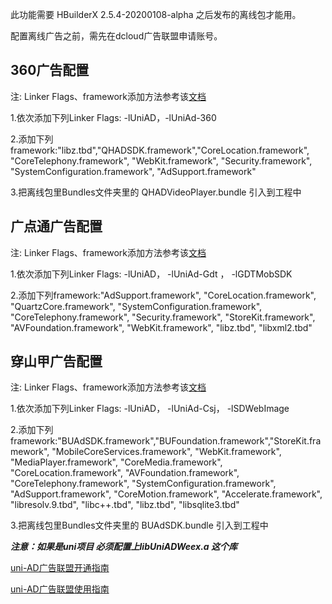 此功能需要 HBuilderX 2.5.4-20200108-alpha 之后发布的离线包才能用。

配置离线广告之前，需先在dcloud广告联盟申请账号。

## 360广告配置
注: Linker Flags、framework添加方法参考该[文档](/5PlusDocs/usemodule/iOSModuleConfig/common.md)

1.依次添加下列Linker Flags: -lUniAD，-lUniAd-360

2.添加下列framework:"libz.tbd","QHADSDK.framework","CoreLocation.framework",  "CoreTelephony.framework", "WebKit.framework",  "Security.framework",  "SystemConfiguration.framework",  "AdSupport.framework"

3.把离线包里Bundles文件夹里的 QHADVideoPlayer.bundle 引入到工程中

## 广点通广告配置
注: Linker Flags、framework添加方法参考该[文档](/5PlusDocs/usemodule/iOSModuleConfig/common.md)

1.依次添加下列Linker Flags: -lUniAD， -lUniAd-Gdt ， -lGDTMobSDK

2.添加下列framework:"AdSupport.framework",
      "CoreLocation.framework",
      "QuartzCore.framework",
      "SystemConfiguration.framework",
      "CoreTelephony.framework",
      "Security.framework",
      "StoreKit.framework",
      "AVFoundation.framework",
      "WebKit.framework",
      "libz.tbd",
      "libxml2.tbd"


## 穿山甲广告配置
注: Linker Flags、framework添加方法参考该[文档](/5PlusDocs/usemodule/iOSModuleConfig/common.md)

1.依次添加下列Linker Flags: -lUniAD， -lUniAd-Csj， -lSDWebImage

2.添加下列framework:"BUAdSDK.framework","BUFoundation.framework","StoreKit.framework",  "MobileCoreServices.framework", "WebKit.framework",  "MediaPlayer.framework",  "CoreMedia.framework", "CoreLocation.framework",
      "AVFoundation.framework",
      "CoreTelephony.framework",
      "SystemConfiguration.framework",
      "AdSupport.framework",
      "CoreMotion.framework",
      "Accelerate.framework",
      "libresolv.9.tbd",
      "libc++.tbd",
      "libz.tbd",
      "libsqlite3.tbd"
	  
3.把离线包里Bundles文件夹里的 BUAdSDK.bundle 引入到工程中

 ***注意：如果是uni项目 必须配置上libUniADWeex.a  这个库***

[uni-AD广告联盟开通指南](https://ask.dcloud.net.cn/article/36769)

[uni-AD广告联盟使用指南](https://ask.dcloud.net.cn/article/36718)
